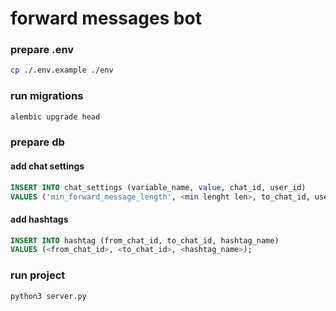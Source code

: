 # forward messages bot

### prepare .env
```bash
cp ./.env.example ./env
```

### run migrations
```bash
alembic upgrade head
```
### prepare db
#### add chat settings
```sql
INSERT INTO chat_settings (variable_name, value, chat_id, user_id)
VALUES ('min_forward_message_length', <min lenght len>, to_chat_id, user_id);
```
#### add hashtags
```sql
INSERT INTO hashtag (from_chat_id, to_chat_id, hashtag_name)
VALUES (<from_chat_id>, <to_chat_id>, <hashtag_name>);
```

### run project
```bash
python3 server.py
```
